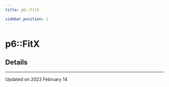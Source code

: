 ```yaml
---
title: p6::FitX

sidebar_position: 1
---
```


# p6::FitX





## Details
-------------------------------

Updated on 2023 February 14